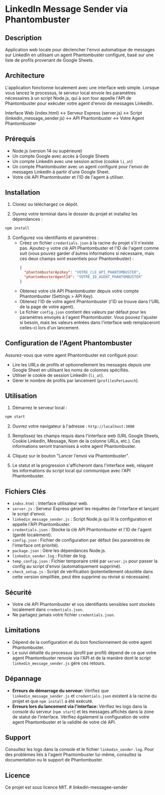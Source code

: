 # LinkedIn Message Sender via Phantombuster

## Description
Application web locale pour déclencher l'envoi automatique de messages sur LinkedIn en utilisant un agent Phantombuster configuré, basé sur une liste de profils provenant de Google Sheets.

## Architecture
L'application fonctionne localement avec une interface web simple. Lorsque vous lancez le processus, le serveur local envoie les paramètres nécessaires à un script Node.js, qui à son tour appelle l'API de Phantombuster pour exécuter votre agent d'envoi de messages LinkedIn.

Interface Web (index.html) <-> Serveur Express (server.js) <-> Script (linkedin_message_sender.js) <-> API Phantombuster <-> Votre Agent Phantombuster

## Prérequis
- Node.js (version 14 ou supérieure)
- Un compte Google avec accès à Google Sheets
- Un compte LinkedIn avec une session active (cookie `li_at`)
- Un compte Phantombuster avec un agent configuré pour l'envoi de messages LinkedIn à partir d'une Google Sheet.
- Votre clé API Phantombuster et l'ID de l'agent à utiliser.

## Installation

1. Clonez ou téléchargez ce dépôt.

2. Ouvrez votre terminal dans le dossier du projet et installez les dépendances :
```bash
npm install
```

3. Configurez vos identifiants et paramètres :
   - Créez un fichier `credentials.json` à la racine du projet s'il n'existe pas. Ajoutez-y votre clé API Phantombuster et l'ID de l'agent comme suit (vous pouvez garder d'autres informations si nécessaire, mais ces deux champs sont essentiels pour Phantombuster) :
     ```json
     {
       "phantombusterApiKey": "VOTRE_CLE_API_PHANTOMBUSTER",
       "phantombusterAgentId": "VOTRE_ID_AGENT_PHANTOMBUSTER"
     }
     ```
   - Obtenez votre clé API Phantombuster depuis votre compte Phantombuster (Settings > API Key).
   - Obtenez l'ID de votre agent Phantombuster (l'ID se trouve dans l'URL de la page de votre agent).
   - Le fichier `config.json` contient des valeurs par défaut pour les paramètres envoyés à l'agent Phantombuster. Vous pouvez l'ajuster si besoin, mais les valeurs entrées dans l'interface web remplaceront celles-ci lors d'un lancement.

## Configuration de l'Agent Phantombuster
Assurez-vous que votre agent Phantombuster est configuré pour:
- Lire les URLs de profils et optionnellement les messages depuis une Google Sheet en utilisant les noms de colonnes spécifiés.
- Utiliser le cookie de session LinkedIn (`li_at`).
- Gérer le nombre de profils par lancement (`profilesPerLaunch`).

## Utilisation

1. Démarrez le serveur local :
```bash
npm start
```

2. Ouvrez votre navigateur à l'adresse : `http://localhost:3000`

3. Remplissez les champs requis dans l'interface web (URL Google Sheets, Cookie LinkedIn, Message, Nom de la colonne URLs, etc.). Ces informations seront transmises à votre agent Phantombuster.

4. Cliquez sur le bouton "Lancer l'envoi via Phantombuster".

5. Le statut et la progression s'afficheront dans l'interface web, relayant les informations du script local qui communique avec l'API Phantombuster.

## Fichiers Clés
- `index.html` : Interface utilisateur web.
- `server.js` : Serveur Express gérant les requêtes de l'interface et lançant le script d'envoi.
- `linkedin_message_sender.js` : Script Node.js qui lit la configuration et appelle l'API Phantombuster.
- `credentials.json` : Stocke la clé API Phantombuster et l'ID de l'agent (gardé localement).
- `config.json` : Fichier de configuration par défaut (les paramètres de l'interface ont priorité).
- `package.json` : Gère les dépendances Node.js.
- `linkedin_sender.log` : Fichier de log.
- `temp_config.json` : Fichier temporaire créé par `server.js` pour passer la config au script d'envoi (automatiquement supprimé).
- `check_setup.js` : Script de vérification (potentiellement obsolète dans cette version simplifiée, peut être supprimé ou révisé si nécessaire).

## Sécurité
- Votre clé API Phantombuster et vos identifiants sensibles sont stockés localement dans `credentials.json`.
- Ne partagez jamais votre fichier `credentials.json`.

## Limitations
- Dépend de la configuration et du bon fonctionnement de votre agent Phantombuster.
- Le suivi détaillé du processus (profil par profil) dépend de ce que votre agent Phantombuster renvoie via l'API et de la manière dont le script `linkedin_message_sender.js` gère ces retours.

## Dépannage
- **Erreurs de démarrage du serveur:** Vérifiez que `linkedin_message_sender.js` et `credentials.json` existent à la racine du projet et que `npm install` a été exécuté.
- **Erreurs lors du lancement via l'interface:** Vérifiez les logs dans la console du serveur (`npm start`) et les messages affichés dans la zone de statut de l'interface. Vérifiez également la configuration de votre agent Phantombuster et la validité de votre clé API.

## Support
Consultez les logs dans la console et le fichier `linkedin_sender.log`. Pour des problèmes liés à l'agent Phantombuster lui-même, consultez la documentation ou le support de Phantombuster.

## Licence
Ce projet est sous licence MIT. #   l i n k e d i n - m e s s a g e e - s e n d e r  
 